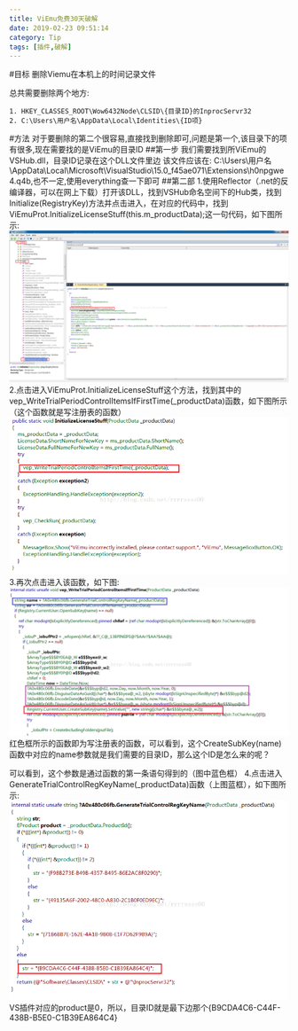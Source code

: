 ```yaml
---
title: ViEmu免费30天破解
date: 2019-02-23 09:51:14
category: Tip
tags: [插件,破解]
---
```


#目标
删除Viemu在本机上的时间记录文件

总共需要删除两个地方:
```
1. HKEY_CLASSES_ROOT\Wow6432Node\CLSID\{目录ID}的InprocServr32
2. C:\Users\用户名\AppData\Local\Identities\{ID项}
```
#方法
对于要删除的第二个很容易,直接找到删除即可,问题是第一个,该目录下的项有很多,现在需要找的是ViEmu的目录ID
##第一步
我们需要找到所ViEmu的VSHub.dll，目录ID记录在这个DLL文件里边
该文件应该在:
C:\Users\用户名\AppData\Local\Microsoft\VisualStudio\15.0_f45ae071\Extensions\h0npgwe4.q4b,也不一定,使用everything查一下即可
##第二部
1.使用Reflector（.net的反编译器，可以在网上下载）打开该DLL，找到VSHub命名空间下的Hub类，找到Initialize(RegistryKey)方法并点击进入，在对应的代码中，找到ViEmuProt.InitializeLicenseStuff(this.m_productData);这一句代码，如下图所示:
![](/img/Reflector.png)
2.点击进入ViEmuProt.InitializeLicenseStuff这个方法，找到其中的vep_WriteTrialPeriodControlItemsIfFirstTime(_productData)函数，如下图所示（这个函数就是写注册表的函数）
![](/img/LicenseStuff.png)
3.再次点击进入该函数，如下图:
![](/img/FirstTime.png)
红色框所示的函数即为写注册表的函数，可以看到，这个CreateSubKey(name)函数中对应的name参数就是我们需要的目录ID，那么这个ID是怎么来的呢？

可以看到，这个参数是通过函数的第一条语句得到的（图中蓝色框）
4.点击进入GenerateTrialControlRegKeyName(_productData)函数（上图蓝框），如下图所示:
![](/img/egKeyName.png)
VS插件对应的product是0，所以，目录ID就是最下边那个{B9CDA4C6-C44F-438B-B5E0-C1B39EA864C4}